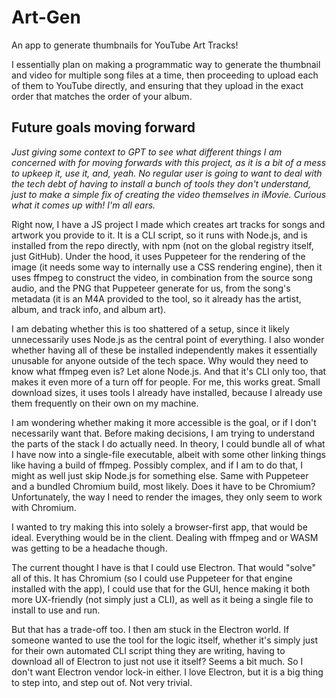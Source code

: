 # Art-Gen

An app to generate thumbnails for YouTube Art Tracks!

I essentially plan on making a programmatic way to generate the thumbnail and video for multiple song files at a time, then proceeding to upload each of them to YouTube directly, and ensuring that they upload in the exact order that matches the order of your album.

## Future goals moving forward

*Just giving some context to GPT to see what different things I am concerned with for moving forwards with this project, as it is a bit of a mess to upkeep it, use it, and, yeah. No regular user is going to want to deal with the tech debt of having to install a bunch of tools they don't understand, just to make a simple fix of creating the video themselves in iMovie. Curious what it comes up with! I'm all ears.*

Right now, I have a JS project I made which creates art tracks for songs and artwork you provide to it. It is a CLI script, so it runs with Node.js, and is installed from the repo directly, with npm (not on the global registry itself, just GitHub). Under the hood, it uses Puppeteer for the rendering of the image (it needs some way to internally use a CSS rendering engine), then it uses ffmpeg to construct the video, in combination from the source song audio, and the PNG that Puppeteer generate for us, from the song's metadata (it is an M4A provided to the tool, so it already has the artist, album, and track info, and album art).

I am debating whether this is too shattered of a setup, since it likely unnecessarily uses Node.js as the central point of everything. I also wonder whether having all of these be installed independently makes it essentially unusable for anyone outside of the tech space. Why would they need to know what ffmpeg even is? Let alone Node.js. And that it's CLI only too, that makes it even more of a turn off for people. For me, this works great. Small download sizes, it uses tools I already have installed, because I already use them frequently on their own on my machine.

I am wondering whether making it more accessible is the goal, or if I don't necessarily want that. Before making decisions, I am trying to understand the parts of the stack I do actually need. In theory, I could bundle all of what I have now into a single-file executable, albeit with some other linking things like having a build of ffmpeg. Possibly complex, and if I am to do that, I might as well just skip Node.js for something else. Same with Puppeteer and a bundled Chromium build, most likely. Does it have to be Chromium? Unfortunately, the way I need to render the images, they only seem to work with Chromium.

I wanted to try making this into solely a browser-first app, that would be ideal. Everything would be in the client. Dealing with ffmpeg and or WASM was getting to be a headache though.

The current thought I have is that I could use Electron. That would "solve" all of this. It has Chromium (so I could use Puppeteer for that engine installed with the app), I could use that for the GUI, hence making it both more UX-friendly (not simply just a CLI), as well as it being a single file to install to use and run.

But that has a trade-off too. I then am stuck in the Electron world. If someone wanted to use the tool for the logic itself, whether it's simply just for their own automated CLI script thing they are writing, having to download all of Electron to just not use it itself? Seems a bit much. So I don't want Electron vendor lock-in either. I love Electron, but it is a big thing to step into, and step out of. Not very trivial.
